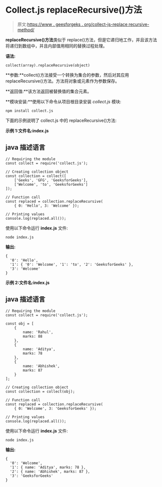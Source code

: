 # Collect.js replaceRecursive()方法

> 原文:[https://www . geesforgeks . org/collect-js-replace recursive-method/](https://www.geeksforgeeks.org/collect-js-replacerecursive-method/)

**replaceRecursive()方法**类似于 replace()方法，但是它递归地工作，并且该方法将递归到数组中，并且内部值用相同的替换过程处理。

**语法:**

```
collect(array).replaceRecursive(object)
```

**参数:**collect()方法接受一个转换为集合的参数，然后对其应用 replaceRecursive()方法。方法将对象或元素作为参数保存。

**返回值:**该方法返回被替换值的集合元素。

**模块安装:**使用以下命令从项目根目录安装 *collect.js* 模块:

```
npm install collect.js
```

下面的示例说明了 collect.js 中的 replaceRecursive()方法:

**示例 1:文件名:index.js**

## java 描述语言

```
// Requiring the module
const collect = require('collect.js');

// Creating collection object
const collection = collect([
    ['Geeks', 'GFG', 'GeeksforGeeks'], 
    ['Welcome', 'to', 'GeeksforGeeks']
]);

// Function call
const replaced = collection.replaceRecursive(
    { 0: 'Hello', 3: 'Welcome' });

// Printing values
console.log(replaced.all());
```

使用以下命令运行 **index.js** 文件:

```
node index.js
```

**输出:**

```
{
  '0': 'Hello',
  '1': { '0': 'Welcome', '1': 'to', '2': 'GeeksforGeeks' },
  '3': 'Welcome'
}
```

**示例 2:文件名:index.js**

## java 描述语言

```
// Requiring the module
const collect = require('collect.js');

const obj = [
    {
        name: 'Rahul',
        marks: 88
    },
    {
        name: 'Aditya',
        marks: 78
    },
    {
        name: 'Abhishek',
        marks: 87
    }
];

// Creating collection object
const collection = collect(obj);

// Function call
const replaced = collection.replaceRecursive(
    { 0: 'Welcome', 3: 'GeeksforGeeks' });

// Printing values
console.log(replaced.all());
```

使用以下命令运行 **index.js** 文件:

```
node index.js
```

**输出:**

```
{
  '0': 'Welcome',
  '1': { name: 'Aditya', marks: 78 },
  '2': { name: 'Abhishek', marks: 87 },
  '3': 'GeeksforGeeks'
}
```